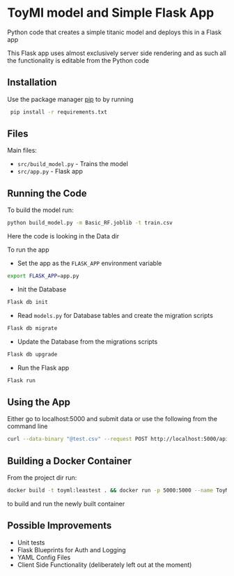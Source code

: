 # ToyMl model and Simple Flask App

Python code that creates a simple titanic model and deploys this in a Flask app

This Flask app uses almost exclusively server side rendering and as 
such all the functionality is editable from the Python code

## Installation

Use the package manager [pip](https://pip.pypa.io/en/stable/) to by running
```bash
 pip install -r requirements.txt
```

## Files
Main files:
* ```src/build_model.py``` - Trains the model
* ```src/app.py``` - Flask app 

## Running the Code
To build the model run:
```bash
python build_model.py -m Basic_RF.joblib -t train.csv
```
Here the code is looking in the Data dir

To run the app

* Set the app as the ```FLASK_APP``` environment variable 
```bash
export FLASK_APP=app.py
```
* Init the Database 
```bash
Flask db init
```
* Read ```models.py``` for Database tables and create the migration scripts 
```bash
Flask db migrate
```
* Update the Database from the migrations scripts 
```bash
Flask db upgrade
```
* Run the Flask app 
```bash
Flask run
```

## Using the App

Either go to localhost:5000 and submit data or use the following from the command line

```bash
curl --data-binary "@test.csv" --request POST http://localhost:5000/api/predict?api_key=api_key
```

## Building a Docker Container
From the project dir run:
```bash
docker build -t toyml:leastest . && docker run -p 5000:5000 --name ToyML toyml:leastest
```
to build and run the newly built container

## Possible Improvements

* Unit tests
* Flask Blueprints for Auth and Logging
* YAML Config Files
* Client Side Functionality (deliberately left out at the moment)


